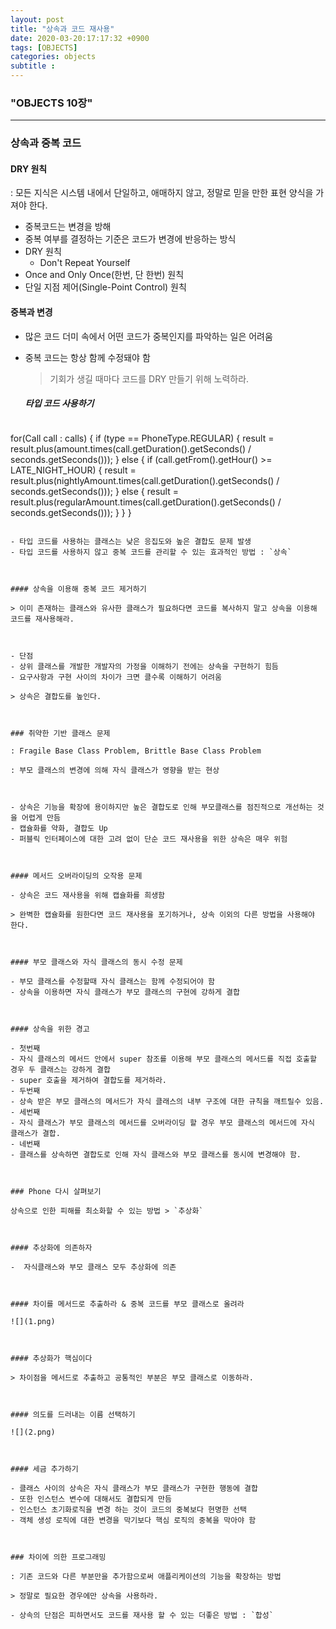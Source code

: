```yaml
---
layout: post
title: "상속과 코드 재사용"
date: 2020-03-20:17:17:32 +0900
tags: [OBJECTS]
categories: objects
subtitle :
---
```


### "OBJECTS 10장"
---

### 상속과 중복 코드 

#### DRY 원칙

: 모든 지식은 시스템 내에서 단일하고, 애매하지 않고, 정말로 믿을 만한 표현 양식을 가져야 한다.

- 중복코드는 변경을 방해 
- 중복 여부를 결정하는 기준은 코드가 변경에 반응하는 방식 
- DRY 원칙
  - Don't Repeat Yourself 
- Once and Only Once(한번, 단 한번) 원칙
- 단일 지점 제어(Single-Point Control) 원칙



<!-- more -->

#### 중복과 변경 

- 많은 코드 더미 속에서 어떤 코드가 중복인지를 파악하는 일은 어려움

- 중복 코드는 항상 함께 수정돼야 함 

  > 기회가 생길 때마다 코드를 DRY 만들기 위해 노력하라.

  

  ##### 타입 코드 사용하기 

  ```java
for(Call call : calls) {
      if (type == PhoneType.REGULAR) {
         result = result.plus(amount.times(call.getDuration().getSeconds() / seconds.getSeconds()));
      } else {
          if (call.getFrom().getHour() >= LATE_NIGHT_HOUR) {
             result = result.plus(nightlyAmount.times(call.getDuration().getSeconds() / seconds.getSeconds()));
          } else {
             result = result.plus(regularAmount.times(call.getDuration().getSeconds() / seconds.getSeconds()));
          }
      }
  }
  ```
  
  - 타입 코드를 사용하는 클래스는 낮은 응집도와 높은 결합도 문제 발생
  - 타입 코드를 사용하지 않고 중복 코드를 관리할 수 있는 효과적인 방법 : `상속`



#### 상속을 이용해 중복 코드 제거하기

> 이미 존재하는 클래스와 유사한 클래스가 필요하다면 코드를 복사하지 말고 상속을 이용해 코드를 재사용해라.



- 단점
  - 상위 클래스를 개발한 개발자의 가정을 이해하기 전에는 상속을 구현하기 힘듬
  - 요구사항과 구현 사이의 차이가 크면 클수록 이해하기 어려움

> 상속은 결합도를 높인다.



### 취약한 기반 클래스 문제 

: Fragile Base Class Problem, Brittle Base Class Problem

: 부모 클래스의 변경에 의해 자식 클래스가 영향을 받는 현상 



- 상속은 기능을 확장에 용이하지만 높은 결합도로 인해 부모클래스를 점진적으로 개선하는 것을 어렵게 만듬
- 캡슐화를 약화, 결합도 Up 
- 퍼블릭 인터페이스에 대한 고려 없이 단순 코드 재사용을 위한 상속은 매우 위험



#### 메서드 오버라이딩의 오작용 문제 

- 상속은 코드 재사용을 위해 캡슐화를 희생함

> 완벽한 캡슐화를 원한다면 코드 재사용을 포기하거나, 상속 이외의 다른 방법을 사용해야 한다.



#### 부모 클래스와 자식 클래스의 동시 수정 문제 

- 부모 클래스를 수정할때 자식 클래스는 함께 수정되어야 함
- 상속을 이용하면 자식 클래스가 부모 클래스의 구현에 강하게 결합 



#### 상속을 위한 경고 

- 첫번째 
  - 자식 클래스의 메서드 안에서 super 참조를 이용해 부모 클래스의 메서드를 직접 호출할 경우 두 클래스는 강하게 결합
  - super 호출을 제거하여 결합도를 제거하라.
- 두번째
  - 상속 받은 부모 클래스의 메서드가 자식 클래스의 내부 구조에 대한 규칙을 깨트릴수 있음.
- 세번째
  - 자식 클래스가 부모 클래스의 메서드를 오버라이딩 할 경우 부모 클래스의 메서드에 자식 클래스가 결합.
- 네번째
  - 클래스를 상속하면 결합도로 인해 자식 클래스와 부모 클래스를 동시에 변경해야 함.



### Phone 다시 살펴보기 

상속으로 인한 피해를 최소화할 수 있는 방법 > `추상화`



#### 추상화에 의존하자 

-  자식클래스와 부모 클래스 모두 추상화에 의존 



#### 차이를 메서드로 추출하라 & 중복 코드를 부모 클래스로 올려라 

![](1.png)



#### 추상화가 핵심이다 

> 차이점을 메서드로 추출하고 공통적인 부분은 부모 클래스로 이동하라.



#### 의도를 드러내는 이름 선택하기 

![](2.png)



#### 세금 추가하기 

- 클래스 사이의 상속은 자식 클래스가 부모 클래스가 구현한 행동에 결합
- 또한 인스턴스 변수에 대해서도 결합되게 만듬
- 인스턴스 초기화로직을 변경 하는 것이 코드의 중복보다 현명한 선택
- 객체 생성 로직에 대한 변경을 막기보다 핵심 로직의 중복을 막아야 함



### 차이에 의한 프로그래밍

: 기존 코드와 다른 부분만을 추가함으로써 애플리케이션의 기능을 확장하는 방법

> 정말로 필요한 경우에만 상속을 사용하라.

- 상속의 단점은 피하면서도 코드를 재사용 할 수 있는 더좋은 방법 : `합성`  